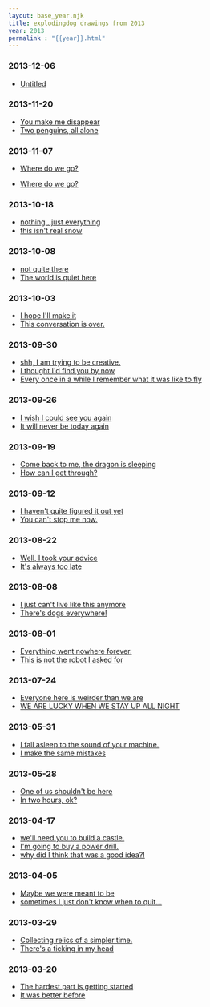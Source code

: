 ```yaml
---
layout: base_year.njk
title: explodingdog drawings from 2013
year: 2013
permalink : "{{year}}.html"
---
```


<div class='day'><h3>2013-12-06</h3><ul><!--43--><li><a href='/title/untitled.html'>Untitled</a></li> 
</ul></div>
<div class='day'><h3>2013-11-20</h3><ul><!--41--><li><a href='/title/youmakemedisappear.html'>You make me disappear</a></li> 
<!--40--><li><a href='/title/twopenguinsallalone.html'>Two penguins, all alone</a></li> 
</ul></div>
<div class='day'><h3>2013-11-07</h3><ul><!--39--><li><a href='/title/wheredowego2013.html'>Where do we go?</a></li> 
</ul>
<ul><!--38--><li><a href='/title/looktothesky2013.html'>Where do we go?</a></li> 
</ul></div>
<div class='day'><h3>2013-10-18</h3><ul><!--37--><li><a href='/title/nothing-justeverything.html'>nothing...just everything</a></li> 
<!--36--><li><a href='/title/thisisntrealsnow.html'>this isn't real snow</a></li> 
</ul></div>
<div class='day'><h3>2013-10-08</h3><ul><!--35--><li><a href='/title/notquitethere.html'>not quite there</a></li> 
<!--34--><li><a href='/title/theworldisquiethere.html'>The world is quiet here</a></li> 
</ul></div>
<div class='day'><h3>2013-10-03</h3><ul><!--33--><li><a href='/title/ihopeillmakeit.html'>I hope I'll make it</a></li> 
<!--32--><li><a href='/title/thisconversationisover.html'>This conversation is over.</a></li> 
</ul></div>
<div class='day'><h3>2013-09-30</h3><ul><!--31--><li><a href='/title/shhimtryintobecreative.html'>shh, I am trying to be creative.</a></li> 
<!--30--><li><a href='/title/ithoughtiwouldfindyoubynow.html'>I thought I'd find you by now</a></li> 
<!--29--><li><a href='/title/everyonceinawhileiremeberwhatitisliketofly.html'>Every once in a while I remember what it was like to fly</a></li> 
</ul></div>
<div class='day'><h3>2013-09-26</h3><ul><!--28--><li><a href='/title/iwishicouldseeyouagain.html'>I wish I could see you again</a></li> 
<!--26--><li><a href='/title/itwillneverbetodayagain.html'>It will never be today again</a></li> 
</ul></div>
<div class='day'><h3>2013-09-19</h3><ul><!--25--><li><a href='/title/comebacktomethedragonissleeping.html'>Come back to me, the dragon is sleeping</a></li> 
<!--24--><li><a href='/title/howcanigetthrough.html'>How can I get through?</a></li> 
</ul></div>
<div class='day'><h3>2013-09-12</h3><ul><!--23--><li><a href='/title/ihaventquitefigureditoutyet.html'>I haven't quite figured it out yet</a></li> 
<!--22--><li><a href='/title/youcantstopmenow.html'>You can't stop me now.</a></li> 
</ul></div>
<div class='day'><h3>2013-08-22</h3><ul><!--21--><li><a href='/title/wellitookyouradvice.html'>Well, I took your advice</a></li> 
<!--20--><li><a href='/title/itsalwaystoolate-2.html'>It's always too late</a></li> 
</ul></div>
<div class='day'><h3>2013-08-08</h3><ul><!--19--><li><a href='/title/ijustcantlivelikethisanymore.html'>I just can't live like this anymore</a></li> 
<!--18--><li><a href='/title/theresdogseverywhere.html'>There's dogs everywhere!</a></li> 
</ul></div>
<div class='day'><h3>2013-08-01</h3><ul><!--17--><li><a href='/title/everythingwentnowhereforever.html'>Everything went nowhere forever.</a></li> 
<!--16--><li><a href='/title/thisisnottherobotiaskedfor.html'>This is not the robot I asked for</a></li> 
</ul></div>
<div class='day'><h3>2013-07-24</h3><ul><!--15--><li><a href='/title/everyonehereisweirdedthanweare.html'>Everyone here is weirder than we are</a></li> 
<!--14--><li><a href='/title/weareluckywhenwestayupallnight.html'>WE ARE LUCKY WHEN WE STAY UP ALL NIGHT</a></li> 
</ul></div>
<div class='day'><h3>2013-05-31</h3><ul><!--13--><li><a href='/title/ifallasleeptothesoundofyourmachine.html'>I fall asleep to the sound of your machine.</a></li> 
<!--12--><li><a href='/title/imakethesamemistakes.html'>I make the same mistakes</a></li> 
</ul></div>
<div class='day'><h3>2013-05-28</h3><ul><!--11--><li><a href='/title/oneofusshouldntbehere.html'>One of us shouldn't be here</a></li> 
<!--10--><li><a href='/title/intwohoursok.html'>In two hours, ok?</a></li> 
</ul></div>
<div class='day'><h3>2013-04-17</h3><ul><!--9--><li><a href='/title/wellneedyoutobuildacastle.html'>we'll need you to build a castle.</a></li> 
<!--8--><li><a href='/title/imgoingtobuyapowerdrill.html'>I'm going to buy a power drill.</a></li> 
<!--7--><li><a href='/title/whydidithinkthatwasagoodidea.html'>why did I think that was a good idea?!</a></li> 
</ul></div>
<div class='day'><h3>2013-04-05</h3><ul><!--6--><li><a href='/title/maybeweweremeanttobe.html'>Maybe we were meant to be</a></li> 
<!--5--><li><a href='/title/sometimesijustdontknowwhentoquit.html'>sometimes I just don't know when to quit...</a></li> 
</ul></div>
<div class='day'><h3>2013-03-29</h3><ul><!--4--><li><a href='/title/collectingrelicsofasimplertime.html'>Collecting relics of a simpler time.</a></li> 
<!--3--><li><a href='/title/theresatickinginmyhead.html'>There's a ticking in my head</a></li> 
</ul></div>
<div class='day'><h3>2013-03-20</h3><ul><!--2--><li><a href='/title/thehardestpartisgettingstarted.html'>The hardest part is getting started</a></li> 
<!--1--><li><a href='/title/itwasbetterbefore.html'>It was better before</a></li> 
</ul></div>

